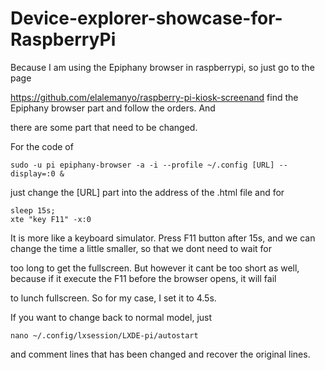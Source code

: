 # Device-explorer-showcase-for-RaspberryPi
Because I am using the Epiphany browser in raspberrypi, so just go to the page 

https://github.com/elalemanyo/raspberry-pi-kiosk-screenand find the Epiphany browser part and follow the orders. And 

there are some part that need to be changed.

For the code of
```
sudo -u pi epiphany-browser -a -i --profile ~/.config [URL] --display=:0 &
```

just change the [URL] part into the address of the .html file
and for
````
sleep 15s;
xte "key F11" -x:0
````

It is more like a keyboard simulator. Press F11 button after 15s, and we can change the time a little smaller, so that we dont need to wait for 

too long to get the fullscreen. But however it cant be too short as well, because if it execute the F11 before the browser opens, it will fail

to lunch fullscreen. So for my case, I set it to 4.5s.

If you want to change back to normal model, just 
```
nano ~/.config/lxsession/LXDE-pi/autostart
```
and comment lines that has been changed and recover the original lines.
